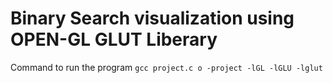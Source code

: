 # Binary Search visualization using OPEN-GL GLUT Liberary 

Command to run the program 
``` gcc project.c o -project -lGL -lGLU -lglut ```
